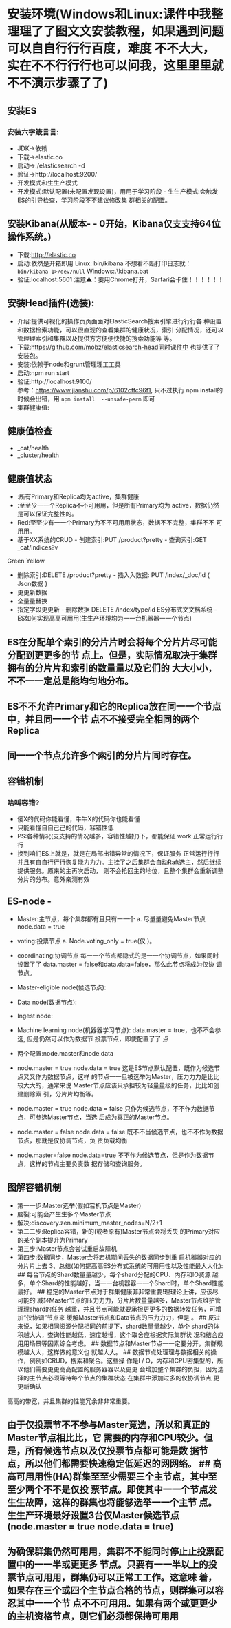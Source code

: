 # 安装环境(Windows和Linux:课件中我整理理了了图⽂文安装教程，如果遇到问题可以⾃自⾏行行百度，难度 不不⼤大，实在不不⾏行行也可以问我，这⾥里里就不不演示步骤了了)
## 安装ES
### 安装六字箴⾔言:
-  JDK->依赖
-  下载->elastic.co
-  启动->./elasticsearch -d
-  验证->http://localhost:9200/
-  开发模式和⽣生产模式
-  开发模式:默认配置(未配置发现设置)，⽤用于学习阶段 -  ⽣生产模式:会触发ES的引导检查，学习阶段不不建议修改集 群相关的配置。
##  安装Kibana(从版本- - 0开始，Kibana仅⽀支持64位操作系统。)
-  下载:http://elastic.co
-  启动:依然是开箱即⽤ 
Linux: bin/kibana 不想看不断打印日志就：  
          `bin/kibana 1>/dev/null`
Windows:.\kibana.bat
-  验证:localhost:5601 注意⚠️：要用Chrome打开，Sarfari会卡住！！！！！！
##  安装Head插件(选装):
-  介绍:提供可视化的操作⻚页⾯面对ElasticSearch搜索引擎进⾏行行各 种设置和数据检索功能，可以很直观的查看集群的健康状况，索引 分配情况，还可以管理理索引和集群以及提供⽅方便便快捷的搜索功能等 等。
-  下载:https://github.com/mobz/elasticsearch-head同时课件中 也提供了了安装包。
-  安装:依赖于node和grunt管理理⼯工具
-  启动:npm run start
-  验证:http://localhost:9100/  
   参考：https://www.jianshu.com/p/6102cffc96f1, 只不过执行 npm install的时候会出错，用 `npm install  --unsafe-perm` 即可 
- 集群健康值:
##  健康值检查
-  _cat/health
-  _cluster/health
##  健康值状态
-  :所有Primary和Replica均为active，集群健康
-  :⾄至少⼀一个Replica不不可⽤用，但是所有Primary均为 active，数据仍然是可以保证完整性的。
-  Red:⾄至少有⼀一个Primary为不不可⽤用状态，数据不不完整，集群不不 可⽤用。
- 基于XX系统的CRUD - 创建索引:PUT /product?pretty - 查询索引:GET _cat/indices?v
 
 Green
 Yellow
 - 删除索引:DELETE /product?pretty - 插⼊入数据:
PUT /index/_doc/id {
Json数据 }
- 更更新数据
-  全量量替换
-  指定字段更更新 - 删除数据 DELETE /index/type/id
ES分布式⽂文档系统 - ES如何实现⾼高可⽤用(⽣生产环境均为⼀一台机器器⼀一个节点)
##  ES在分配单个索引的分⽚片时会将每个分⽚片尽可能分配到更更多的节 点上。但是，实际情况取决于集群拥有的分⽚片和索引的数量量以及它们的 ⼤大⼩小，不不⼀一定总是能均匀地分布。
##  ES不不允许Primary和它的Replica放在同⼀一个节点中，并且同⼀一个节 点不不接受完全相同的两个Replica
##  同⼀一个节点允许多个索引的分⽚片同时存在。 

## 容错机制
###  啥叫容错?
-  傻X的代码你能看懂，⽜牛X的代码你也能看懂
-  只能看懂⾃自⼰己的代码，容错性低
-  PS:各种情况(⽀支持的情况越多，容错性越好)下，都能保证 work 正常运⾏行行
-  换到咱们ES上就是，就是在局部出错异常的情况下，保证服务 正常运⾏行行并且有⾃自⾏行行恢复能⼒力力。主挂了之后集群会自动Raft选主，然后继续提供服务。原来的主再次启动，
   则不会抢回主的地位，且整个集群会重新调整分片的分布。意外亲测有效
##  ES-node - 
-  Master:主节点，每个集群都有且只有⼀一个 a. 尽量量避免Master节点 node.data = true
-  voting:投票节点
a. Node.voting_only = true(仅
)。
-  coordinating:协调节点
每⼀一个节点都隐式的是⼀一个协调节点，如果同时设置了了 data.master = false和data.data=false，那么此节点将成为仅协 调节点。
-  Master-eligible node(候选节点):
-  Data node(数据节点):
-  Ingest node:
-  Machine learning node(机器器学习节点):
  data.master = true，也不不会参选, 但是仍然可以作为数据节
投票节点，即使配置了了
  点

 -  两个配置:node.master和node.data
-  node.master = true node.data = true 这是ES节点默认配置，既作为候选节点⼜又作为数据节点，这样 的节点⼀一旦被选举为Master，压⼒力力是⽐比较⼤大的，通常来说 Master节点应该只承担较为轻量量级的任务，⽐比如创建删除索 引，分⽚片均衡等。
-  node.master = true node.data = false 只作为候选节点，不不作为数据节点，可参选Master节点，当选 后成为真正的Master节点。
-  node.master = false node.data = false 既不不当候选节点，也不不作为数据节点，那就是仅协调节点，负 责负载均衡
-  node.master=false node.data=true 不不作为候选节点，但是作为数据节点，这样的节点主要负责数 据存储和查询服务。
##  图解容错机制
-  第⼀一步:Master选举(假如宕机节点是Master)
-  脑裂:可能会产⽣生多个Master节点
-  解决:discovery.zen.minimum_master_nodes=N/2+1
-  第⼆二步:Replica容错，新的(或者原有)Master节点会将丢失
的Primary对应的某个副本提升为Primary
-  第三步:Master节点会尝试重启故障机
-  第四步:数据同步，Master会将宕机期间丢失的数据同步到重 启机器器对应的分⽚片上去
3、总结(如何提⾼高ES分布式系统的可⽤用性以及性能最⼤大化): ## 每台节点的Shard数量量越少，每个shard分配的CPU、内存和IO资源 越多，单个Shard的性能越好，当⼀一台机器器⼀一个Shard时，单个Shard性能 最好。 ## 稳定的Master节点对于群集健康⾮非常重要!理理论上讲，应该尽可能的 减轻Master节点的压⼒力力，分⽚片数量量越多，Master节点维护管理理shard的任务 越重，并且节点可能就要承担更更多的数据转发任务，可增加“仅协调”节点来 缓解Master节点和Data节点的压⼒力力，但是
。 ## 反过来说，如果相同资源分配相同的前提下，shard数量量越少，单个 shard的体积越⼤大，查询性能越低，速度越慢，这个取舍应根据实际集群状 况和结合应⽤用场景等因素综合考虑。 ## 数据节点和Master节点⼀一定要分开，集群规模越⼤大，这样做的意义也 就越⼤大。 ## 数据节点处理理与数据相关的操作，例例如CRUD，搜索和聚合。这些操 作是I / O，内存和CPU密集型的，所以他们需要更更⾼高配置的服务器器以及更更
  会增加整个集群的负担，因为选择的主节点必须等待每个节点的集群状态
在集群中添加过多的仅协调节点
  更更新确认

⾼高的带宽，并且集群的性能冗余⾮非常重要。
## 由于仅投票节不不参与Master竞选，所以和真正的Master节点相⽐比，它 需要的内存和CPU较少。但是，所有候选节点以及仅投票节点都可能是数 据节点，所以他们都需要快速稳定低延迟的⽹网络。 ## ⾼高可⽤用性(HA)群集⾄至少需要三个主节点，其中⾄至少两个不不是仅投 票节点。即使其中⼀一个节点发⽣生故障，这样的群集也将能够选举⼀一个主节 点。⽣生产环境最好设置3台仅Master候选节点(node.master = true node.data = true)
## 为确保群集仍然可⽤用，集群不不能同时停⽌止投票配置中的⼀一半或更更多 节点。只要有⼀一半以上的投票节点可⽤用，群集仍可以正常⼯工作。这意味 着，如果存在三个或四个主节点合格的节点，则群集可以容忍其中⼀一个节 点不不可⽤用。如果有两个或更更少的主机资格节点，则它们必须都保持可⽤用